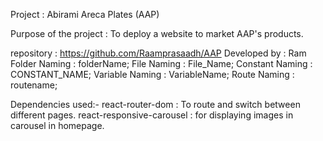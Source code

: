 Project : Abirami Areca Plates (AAP)

Purpose of the project : To deploy a website to market AAP's products.

repository : https://github.com/Raamprasaadh/AAP
Developed by : Ram
Folder Naming : folderName;
File Naming : File_Name;
Constant Naming : CONSTANT_NAME;
Variable Naming : VariableName;
Route Naming : routename;

Dependencies used:-
react-router-dom : To route and switch between different pages.
react-responsive-carousel : for displaying images in carousel in homepage.

